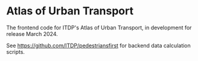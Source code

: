 # Atlas of Urban Transport
The frontend code for ITDP's Atlas of Urban Transport, in development for release March 2024. 

See https://github.com/ITDP/pedestriansfirst for backend data calculation scripts.
